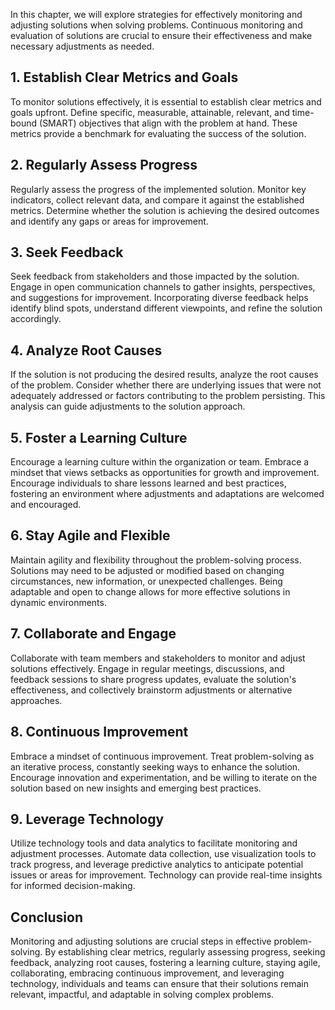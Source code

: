 
In this chapter, we will explore strategies for effectively monitoring and adjusting solutions when solving problems. Continuous monitoring and evaluation of solutions are crucial to ensure their effectiveness and make necessary adjustments as needed.

1\. **Establish Clear Metrics and Goals**
----------------------------------------

To monitor solutions effectively, it is essential to establish clear metrics and goals upfront. Define specific, measurable, attainable, relevant, and time-bound (SMART) objectives that align with the problem at hand. These metrics provide a benchmark for evaluating the success of the solution.

2\. **Regularly Assess Progress**
--------------------------------

Regularly assess the progress of the implemented solution. Monitor key indicators, collect relevant data, and compare it against the established metrics. Determine whether the solution is achieving the desired outcomes and identify any gaps or areas for improvement.

3\. **Seek Feedback**
--------------------

Seek feedback from stakeholders and those impacted by the solution. Engage in open communication channels to gather insights, perspectives, and suggestions for improvement. Incorporating diverse feedback helps identify blind spots, understand different viewpoints, and refine the solution accordingly.

4\. **Analyze Root Causes**
--------------------------

If the solution is not producing the desired results, analyze the root causes of the problem. Consider whether there are underlying issues that were not adequately addressed or factors contributing to the problem persisting. This analysis can guide adjustments to the solution approach.

5\. **Foster a Learning Culture**
--------------------------------

Encourage a learning culture within the organization or team. Embrace a mindset that views setbacks as opportunities for growth and improvement. Encourage individuals to share lessons learned and best practices, fostering an environment where adjustments and adaptations are welcomed and encouraged.

6\. **Stay Agile and Flexible**
------------------------------

Maintain agility and flexibility throughout the problem-solving process. Solutions may need to be adjusted or modified based on changing circumstances, new information, or unexpected challenges. Being adaptable and open to change allows for more effective solutions in dynamic environments.

7\. **Collaborate and Engage**
-----------------------------

Collaborate with team members and stakeholders to monitor and adjust solutions effectively. Engage in regular meetings, discussions, and feedback sessions to share progress updates, evaluate the solution's effectiveness, and collectively brainstorm adjustments or alternative approaches.

8\. **Continuous Improvement**
-----------------------------

Embrace a mindset of continuous improvement. Treat problem-solving as an iterative process, constantly seeking ways to enhance the solution. Encourage innovation and experimentation, and be willing to iterate on the solution based on new insights and emerging best practices.

9\. **Leverage Technology**
--------------------------

Utilize technology tools and data analytics to facilitate monitoring and adjustment processes. Automate data collection, use visualization tools to track progress, and leverage predictive analytics to anticipate potential issues or areas for improvement. Technology can provide real-time insights for informed decision-making.

Conclusion
----------

Monitoring and adjusting solutions are crucial steps in effective problem-solving. By establishing clear metrics, regularly assessing progress, seeking feedback, analyzing root causes, fostering a learning culture, staying agile, collaborating, embracing continuous improvement, and leveraging technology, individuals and teams can ensure that their solutions remain relevant, impactful, and adaptable in solving complex problems.

